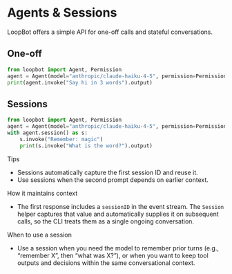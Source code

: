 # Agents & Sessions

LoopBot offers a simple API for one-off calls and stateful conversations.

## One-off
```python
from loopbot import Agent, Permission
agent = Agent(model="anthropic/claude-haiku-4-5", permission=Permission(bash=Permission.DENY))
print(agent.invoke("Say hi in 3 words").output)
```

## Sessions
```python
from loopbot import Agent, Permission
agent = Agent(model="anthropic/claude-haiku-4-5", permission=Permission(bash=Permission.DENY))
with agent.session() as s:
    s.invoke("Remember: magic")
    print(s.invoke("What is the word?").output)
```

Tips
- Sessions automatically capture the first session ID and reuse it.
- Use sessions when the second prompt depends on earlier context.

How it maintains context
- The first response includes a `sessionID` in the event stream. The `Session` helper captures that value and automatically supplies it on subsequent calls, so the CLI treats them as a single ongoing conversation.

When to use a session
- Use a session when you need the model to remember prior turns (e.g., “remember X”, then “what was X?”), or when you want to keep tool outputs and decisions within the same conversational context.
